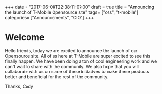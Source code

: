 +++
date = "2017-06-08T22:38:11-07:00"
draft = true
title = "Announcing the launch of T-Mobile Opensource site"
tags= ["oss", "t-mobile"]
categories= ["Announcements", "CIO"]
+++

# Welcome
Hello friends, today we are excited to announce the launch of our Opensource site. All of us here at T-Mobile are super excited to see this finally happen. We have been doing a ton of cool engineering work and we can't wait to share with the community. We also hope that you will collaborate with us on some of these initiatives to make these products better and beneficial for the rest of the community.


Thanks,
Cody

